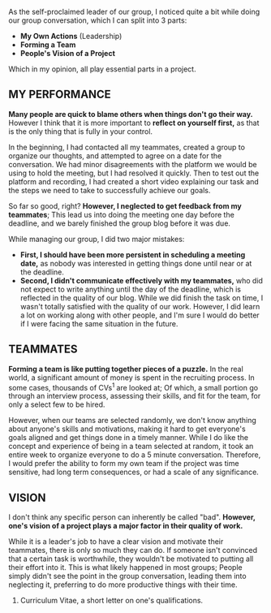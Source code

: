 As the self-proclaimed leader of our group, I noticed quite a bit while doing our group conversation, which I can split into 3 parts:

- **My Own Actions** (Leadership)
- **Forming a Team**
- **People's Vision of a Project**

Which in my opinion, all play essential parts in a project.

## MY PERFORMANCE

**Many people are quick to blame others when things don't go their way.** However I think that it is more important to **reflect on yourself first,** as that is the only thing that is fully in your control.

In the beginning, I had contacted all my teammates, created a group to organize our thoughts, and attempted to agree on a date for the conversation. We had minor disagreements with the platform we would be using to hold the meeting, but I had resolved it quickly. Then to test out the platform and recording, I had created a short video explaining our task and the steps we need to take to successfully achieve our goals.

So far so good, right? **However, I neglected to get feedback from my teammates**; This lead us into doing the meeting one day before the deadline, and we barely finished the group blog before it was due.

While managing our group, I did two major mistakes:

- **First, I should have been more persistent in scheduling a meeting date,** as nobody was interested in getting things done until near or at the deadline.
- **Second, I didn't communicate effectively with my teammates,** who did not expect to write anything until the day of the deadline, which is reflected in the quality of our blog.
While we did finish the task on time, I wasn't totally satisfied with the quality of our work. However, I did learn a lot on working along with other people, and I'm sure I would do better if I were facing the same situation in the future.

## TEAMMATES

**Forming a team is like putting together pieces of a puzzle.** In the real world, a significant amount of money is spent in the recruiting process. In some cases, thousands of CVs<sup>1</sup> are looked at; Of which, a small portion go through an interview process, assessing their skills, and fit for the team, for only a select few to be hired. 

However, when our teams are selected randomly, we don't know anything about anyone's skills and motivations, making it hard to get everyone's goals aligned and get things done in a timely manner. While I do like the concept and experience of being in a team selected at random, it took an entire week to organize everyone to do a 5 minute conversation. Therefore, I would prefer the ability to form my own team if the project was time sensitive, had long term consequences, or had a scale of any significance.


## VISION

I don't think any specific person can inherently be called "bad". **However, one's vision of a project plays a major factor in their quality of work.**

While it is a leader's job to have a clear vision and motivate their teammates, there is only so much they can do. If someone isn't convinced that a certain task is worthwhile, they wouldn't be motivated to putting all their effort into it. This is what likely happened in most groups; People simply didn't see the point in the group conversation, leading them into neglecting it, preferring to do more productive things with their time.


1. Curriculum Vitae, a short letter on one's qualifications.